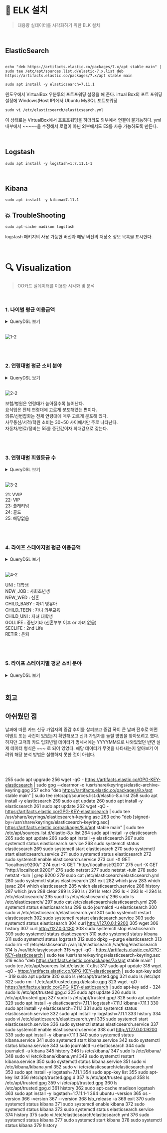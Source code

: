 # 🔨 ELK 설치
> 대용량 실데이터를 시각화하기 위한 ELK 설치
<br>

## ElasticSearch

```

echo "deb https://artifacts.elastic.co/packages/7.x/apt stable main" | sudo tee /etc/apt/sources.list.d/elastic-7.x.list deb https://artifacts.elastic.co/packages/7.x/apt stable main
```

```
sudo apt install -y elasticsearch=7.11.1
```

윈도우에서 VirtualBox 우분투의 포트포워딩 설정을 해 준다.
irtual Box의 포트 포워딩 설정에 Windows(Host IP)에서 Ubuntu MySQL 포트포워딩
```
sudo vi /etc/elasticsearch/elasticsearch.yml
```
이 상태로는 VirtualBox에서 포트포워딩을 하더라도 외부에서 연결이 불가능하다.
yml 내부에서 ~~~~~을 수정해서 로컬이 아닌 외부에서도 ES를 사용 가능하도록 만든다.


<br>

## Logstash

```
sudo apt install -y logstash=1:7.11.1-1
```


<br>

## Kibana


```
sudo apt install -y kibana=7.11.1
```

## 💥 TroubleShooting
```
sudo apt-cache madison logstash
```
logstash 패키지의 사용 가능한 버전과 해당 버전의 저장소 정보 목록을 표시한다.

<br>

# 🔍 Visualization
> OO카드 실데이터를 이용한 시각화 및 분석
<br>

### 1. 나이별 평균 이용금액

<details>
<summary>QueryDSL 보기</summary> 

```
GET card_data/_search
{
  "size": 0,
  "aggs": {
    "card_data": {
      "terms": {
        "field": "AGE",
        "size": 20
      },
      "aggs": {
        "avg_custs": {
          "avg": {
            "field": "TOT_USE_AM"
          }
        }
      }
    }
  }
}
```
</details>

<br>

![1-2](https://github.com/user-attachments/assets/85c58ab7-f6a1-4ae0-9e59-8a9b9ea35931)

<br><br>


### 2. 연령대별 평균 소비 분야

<details>
<summary>QueryDSL 보기</summary>

```
GET card_data/_search
{
  "size": 0,
  "aggs": {
    "card_data": {
      "terms": {
        "field": "AGE",
        "size": 20
      },
      "aggs": {
        "INTERIOR_AM": {
          "avg": {
            "field": "INTERIOR_AM"
          }
        },
        "INSUHOS_AM": {
          "avg": {
            "field": "INSUHOS_AM"
          }
        },
        "OFFEDU_AM": {
          "avg": {
            "field": "OFFEDU_AM"
          }
        },
        "TRVLEC_AM": {
          "avg": {
            "field": "TRVLEC_AM"
          }
        },
        "FSBZ_AM": {
          "avg": {
            "field": "FSBZ_AM"
          }
        },
        "SVCARC_AM": {
          "avg": {
            "field": "SVCARC_AM"
          }
        },
        "DIST_AM": {
          "avg": {
            "field": "DIST_AM"
          }
        },
        "PLSANIT_AM": {
          "avg": {
            "field": "PLSANIT_AM"
          }
        },
        "CLOTHGDS_AM": {
          "avg": {
            "field": "CLOTHGDS_AM"
          }
        },
        "AUTO_AM": {
          "avg": {
            "field": "AUTO_AM"
          }
        }
      }
    }
  }
}
```
</details>

<br>

![2-2](https://github.com/user-attachments/assets/793f11ff-b8ee-449e-8911-5241b57020e8)

보험/병원은 연령대가 높아질수록 늘어난다.<br>
요식업은 전체 연령대에 고르게 분포해있는 편이다.<br>
의류/신변잡화는 전체 연령대에 매우 고르게 분포해 있다.<br>
사무통신/서적/학원 소비는 30~50 사이에서만 주로 나타난다.<br>
자동차/연료/정비는 55를 중간값이자 최대값으로 갖는다.<br>


<br><br>

### 3. 연령대별 회원등급 수

<details>
<summary>QueryDSL 보기</summary>

```
GET card_data/_search
{
  "size": 0,
  "aggs": {
    "card_data": {
      "terms": {
        "field": "AGE",
        "size": 20
      },
      "aggs": {
        "MBR_RK": {
          "terms": {
            "field": "MBR_RK",
            "size": 5
          }
        }
      }
    }
  }
}
```
</details>

<br>

![3-2](https://github.com/user-attachments/assets/b6d6e6bf-f1a3-4e09-bb62-f648074b5986)

21: VVIP<br>
22: VIP<br>
23: 플래티넘<br>
24: 골드<br>
25: 해당없음<br>

<br><br>


### 4. 라이프 스테이지별 평균 이용금액

<details>
<summary>QueryDSL 보기</summary>

```
GET card_data/_search
{
  "size": 0,
  "aggs": {
    "card_data": {
      "terms": {
        "field": "LIFE_STAGE",
        "size": 10
      },
      "aggs": {
        "avg_total": {
          "avg": {
            "field": "TOT_USE_AM"
          }
        }
      }
    }
  }
}
```

</details>

<br>

![4-2](https://github.com/user-attachments/assets/b6976851-dff7-4304-b687-b4080d3920f8)

UNI : 대학생<br>
NEW_JOB : 사회초년생<br>
NEW_WED : 신혼<br>
CHILD_BABY : 자녀 영유아<br>
CHILD_TEEN : 자녀 의무교육<br>
CHILD_UNI : 자녀 대학생<br>
GOLLIFE : 중년기타 (신혼부부 이후 or 자녀 없음)<br>
SECLIFE : 2nd Life<br>
RETIR : 은퇴<br>


<br><br>

### 5. 라이프 스테이지별 평균 소비 분야

<details>
<summary>QueryDSL 보기</summary>

```

```

</details>

<br>



## 회고


## 아쉬웠던 점
날짜에 따른 카드 신규 가입자의 증감 추이를 살펴보고 증감 폭이 큰 날짜 전후로 어떤 이벤트 또는 사건이 있었는지 확인해보고 신규 가입자를 늘릴 방법을 찾아보려고 했다.
하지만 고객의 카드 입회년월 데이터가 명세서에는 YYYYMM으로 나와있었던 반면 실제 데이터 형식은 ~~~ 로 되어 있었다.
해당 데이터가 무엇을 나타내는지 알아보기 어려워 해당 분석 방법은 실행하지 못한 것이 아쉽다.

<br><br>

  255  sudo apt upgrade
  256  wget -qO - https://artifacts.elastic.co/GPG-KEY-elasticsearch | sudo gpg --dearmor -o /usr/share/keyrings/elastic-archive-keyring.gpg
  257  echo "deb https://artifacts.elastic.co/packages/8.x/apt stable main" | sudo tee /etc/apt/sources.list.d/elastic-8.x.list
  258  sudo apt install -y elasticsearch
  259  sudo apt update
  260  sudo apt install -y elasticsearch
  261  sudo apt update
  262  wget -qO - https://artifacts.elastic.co/GPG-KEY-elasticsearch | sudo tee /usr/share/keyrings/elasticsearch-keyring.asc
  263  echo "deb [signed-by=/usr/share/keyrings/elasticsearch-keyring.asc] https://artifacts.elastic.co/packages/8.x/apt stable main" | sudo tee /etc/apt/sources.list.d/elastic-8.x.list
  264  sudo apt install -y elasticsearch
  265  sudo apt update
  266  sudo apt install -y elasticsearch
  267  sudo systemctl status elasticsearch.service
  268  sudo systemctl status elasticsearch
  269  sudo systemctl start elasticsearch
  270  sudo systemctl start elasticsearch.service
  271  sudo systemctl status elasticsearch
  272  sudo systemctl enable elasticsearch.service
  273  curl -X GET "localhost:9200/"
  274  curl -X GET "http://localhost:9200"
  275  curl -X GET "http://localhost:9200/"
  276  sudo netstat
  277  sudo netstat -tuln
  278  sudo netstat -tuln | grep 9200
  279  sudo cat /etc/elasticsearch/elasticsearch.yml
  280  sudo systemctl status elasticsearch
  281  exit
  282  which java
  283  which javac
  284  which elasticsearch
  285  which elasticsearch.service
  286  history
  287  which java
  288  clear
  289  ls
  290  ls /
  291  ls /etc/
  292  ls -l
  293  ls -l
  294  ls /etc/elasticsearch/
  295  suod ls /etc/elasticsearch/
  296  sudo ls /etc/elasticsearch/
  297  sudo cat /etc/elasticsearch/elasticsearch.yml
  298  systemctl status elasticsearchsu
  299  sudo journalctl -u elasticsearch
  300  sudo vi /etc/elasticsearch/elasticsearch.yml
  301  sudo systemctl restart elasticsearch
  302  sudo systemctl restart elasticsearch.service
  303  sudo systemctl status elasticsearch
  304  curl http://127.0.0.1:9200
  305  wget
  306  history
  307  curl http://127.0.0.1:80
  308  sudo systemctl stop elasticsearch
  309  sudo systemctl status elasticsearch
  310  sudo systemctl status kibana
  311  sudo systemctl status logstash
  312  sudo dpkg --purge elasticsearch
  313  sudo rm -rf /etc/elasticsearch /var/lib/elasticsearch /var/log/elasticsearch
  314  ls /var/lib/elasyicsearch
  315  wget -qO - https://artifacts.elastic.co/GPG-KEY-elasticsearch | sudo tee /usr/share/keyrings/elasticsearch-keyring.asc
  316  echo "deb https://artifacts.elastic.co/packages/7.x/apt stable main" | sudo tee /etc/apt/sources.list.d/elastic-7.x.list
  317  sudo apt update
  318  wget -qO - https://artifacts.elastic.co/GPG-KEY-elasticsearch | sudo apt-key add -
  319  sudo apt update
  320  sudo ls /etc/apt/trusted.gpg
  321  sudo ls /etc/apt
  322  sudo rm -f /etc/apt/trusted.gpg.d/elastic.gpg
  323  wget -qO - https://artifacts.elastic.co/GPG-KEY-elasticsearch | sudo apt-key add -
  324  sudo ls /etc/apt/trusted.gpg.d
  325  sudo apt update
  326  sudo ls /etc/apt/trusted.gpg
  327  sudo ls /etc/apt/trusted.gpg/
  328  sudo apt update
  329  sudo apt install -y elasticsearch=7.11.1 logstash=7.11.1 kibana=7.11.1
  330  sudo apt install -y elasticsearch=7.11.1
  331  sudo systemctl status elasticsearch.service
  332  sudo apt install -y logstash=7.11.1
  333  history
  334  sudo vi /etc/elasticsearch/elasticsearch.yml
  335  sudo systemctl start elasticsearch.service
  336  sudo systemctl status elasticsearch.service
  337  sudo systemctl enable elasticsearch.service
  338  curl http://127.0.0.1:9200
  339  sudo apt install -y kibana=7.11.1
  340  sudo systemctl status kibana.service
  341  sudo systemctl start kibana.service
  342  sudo systemctl status kibana.service
  343  sudo journalctl -u elasticsearch
  344  sudo journalctl -u kibana
  345  history
  346  ls /etc/kibana/
  347  sudo ls /etc/kibana/
  348  sudo vi /etc/kibana/kibana.yml
  349  sudo systemctl restart kibana.service
  350  sudo systemctl status kibana.service
  351  sudo vi /etc/kibana/kibana.yml
  352  sudo vi /etc/elasticsearch/elasticsearch.yml
  353  sudo apt install -y logstash=7.11.1
  354  sudo app-key list
  355  sudo apt-key list
  356  /etc/apt/trusted.gpg.d
  357  ls /etc/apt/trusted.gpg.d
  358  ls /etc/apt/trusted.gpg
  359  vi /etc/apt/trusted.gpg
  360  ls /etc/apt/trusted.gpg.d
  361  history
  362  sudo apt-cache madison logstash
  363  sudo apt install -y logstash=1:7.11.1-1
  364  ubuntu -version
  365  os -version
  366  -version
  367  --version
  368  lsb_release -a
  369  exit
  370  sudo systemctl status kibana
  371  sudo systemctl enable kibana
  372  sudo systemctl status kibana
  373  sudo systemctl status elasticsearch.service
  374  history
  375  sudo vi /etc/elasticsearch/elasticsearch.yml
  376  sudo systemctl status kibana
  377  sudo systemctl start kibana
  378  sudo systemctl status kibana
  379  history



